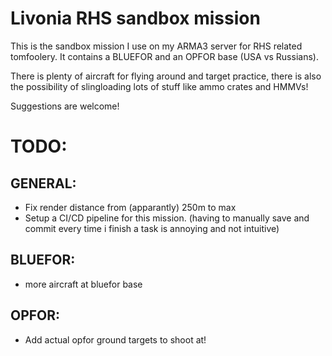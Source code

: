# Livonia RHS sandbox mission
This is the sandbox mission I use on my ARMA3 server for RHS related tomfoolery. It contains a BLUEFOR and an OPFOR base (USA vs Russians).

There is plenty of aircraft for flying around and target practice, there is also the possibility of slingloading lots of stuff like ammo crates and HMMVs!

Suggestions are welcome!

# TODO:

## GENERAL:
- Fix render distance from (apparantly) 250m to max
- Setup a CI/CD pipeline for this mission. (having to manually save and commit every time i finish a task is annoying and not intuitive)

## BLUEFOR:
- more aircraft at bluefor base

## OPFOR:
- Add actual opfor ground targets to shoot at!
